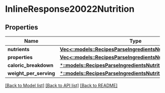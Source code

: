 # InlineResponse20022Nutrition

## Properties

Name | Type | Description | Notes
------------ | ------------- | ------------- | -------------
**nutrients** | [**Vec<::models::RecipesParseIngredientsNutritionNutrients>**](_recipes_parseIngredients_nutrition_nutrients.md) |  | 
**properties** | [**Vec<::models::RecipesParseIngredientsNutritionProperties>**](_recipes_parseIngredients_nutrition_properties.md) |  | 
**caloric_breakdown** | [***::models::RecipesParseIngredientsNutritionCaloricBreakdown**](_recipes_parseIngredients_nutrition_caloricBreakdown.md) |  | 
**weight_per_serving** | [***::models::RecipesParseIngredientsNutritionWeightPerServing**](_recipes_parseIngredients_nutrition_weightPerServing.md) |  | 

[[Back to Model list]](../README.md#documentation-for-models) [[Back to API list]](../README.md#documentation-for-api-endpoints) [[Back to README]](../README.md)



